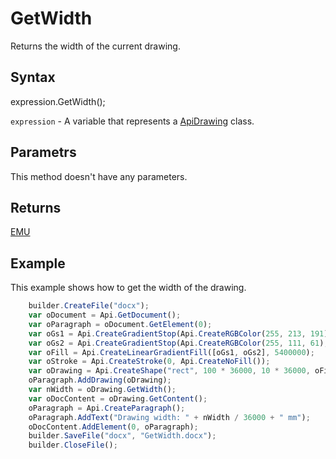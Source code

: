 # GetWidth

Returns the width of the current drawing.

## Syntax

expression.GetWidth();

`expression` - A variable that represents a [ApiDrawing](../ApiDrawing.md) class.

## Parametrs

This method doesn't have any parameters.

## Returns

[EMU](../../../Enumerations/Emu.md)

## Example

This example shows how to get the width of the drawing.

```javascript
	builder.CreateFile("docx");
	var oDocument = Api.GetDocument();
	var oParagraph = oDocument.GetElement(0);
	var oGs1 = Api.CreateGradientStop(Api.CreateRGBColor(255, 213, 191), 0);
	var oGs2 = Api.CreateGradientStop(Api.CreateRGBColor(255, 111, 61), 100000);
	var oFill = Api.CreateLinearGradientFill([oGs1, oGs2], 5400000);
	var oStroke = Api.CreateStroke(0, Api.CreateNoFill());
	var oDrawing = Api.CreateShape("rect", 100 * 36000, 10 * 36000, oFill, oStroke);
	oParagraph.AddDrawing(oDrawing);
	var nWidth = oDrawing.GetWidth();
	var oDocContent = oDrawing.GetContent();
	oParagraph = Api.CreateParagraph();
	oParagraph.AddText("Drawing width: " + nWidth / 36000 + " mm");
	oDocContent.AddElement(0, oParagraph);
	builder.SaveFile("docx", "GetWidth.docx");
	builder.CloseFile();
```